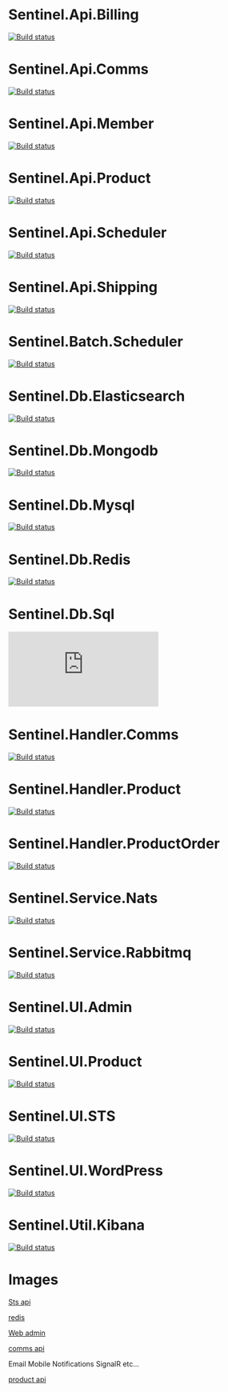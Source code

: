 # Sentinel.Api.Billing
[![Build status](https://mrtmrcn.visualstudio.com/sentinel/_apis/build/status/sentinel%20docker%20builders/Sentinel.Api.Billing)](https://mrtmrcn.visualstudio.com/sentinel/_build/latest?definitionId=72)

# Sentinel.Api.Comms
[![Build status](https://mrtmrcn.visualstudio.com/sentinel/_apis/build/status/sentinel%20docker%20builders/Sentinel.Api.Comms)](https://mrtmrcn.visualstudio.com/sentinel/_build/latest?definitionId=49)

# Sentinel.Api.Member
[![Build status](https://mrtmrcn.visualstudio.com/sentinel/_apis/build/status/sentinel%20docker%20builders/Sentinel.Api.Member)](https://mrtmrcn.visualstudio.com/sentinel/_build/latest?definitionId=51)

# Sentinel.Api.Product
[![Build status](https://mrtmrcn.visualstudio.com/sentinel/_apis/build/status/sentinel%20docker%20builders/Sentinel.Api.Product)](https://mrtmrcn.visualstudio.com/sentinel/_build/latest?definitionId=52)

# Sentinel.Api.Scheduler
[![Build status](https://mrtmrcn.visualstudio.com/sentinel/_apis/build/status/sentinel%20docker%20builders/Sentinel.Api.Scheduler)](https://mrtmrcn.visualstudio.com/sentinel/_build/latest?definitionId=53)

# Sentinel.Api.Shipping
[![Build status](https://mrtmrcn.visualstudio.com/sentinel/_apis/build/status/sentinel%20docker%20builders/Sentinel.Api.Shipping)](https://mrtmrcn.visualstudio.com/sentinel/_build/latest?definitionId=54)

# Sentinel.Batch.Scheduler
[![Build status](https://mrtmrcn.visualstudio.com/sentinel/_apis/build/status/sentinel%20docker%20builders/Sentinel.Batch.Scheduler)](https://mrtmrcn.visualstudio.com/sentinel/_build/latest?definitionId=55)

# Sentinel.Db.Elasticsearch
[![Build status](https://mrtmrcn.visualstudio.com/sentinel/_apis/build/status/sentinel%20docker%20builders/Sentinel.Db.Elasticsearch)](https://mrtmrcn.visualstudio.com/sentinel/_build/latest?definitionId=59)

# Sentinel.Db.Mongodb
[![Build status](https://mrtmrcn.visualstudio.com/sentinel/_apis/build/status/sentinel%20docker%20builders/Sentinel.Db.Mongodb)](https://mrtmrcn.visualstudio.com/sentinel/_build/latest?definitionId=60)

# Sentinel.Db.Mysql
[![Build status](https://mrtmrcn.visualstudio.com/sentinel/_apis/build/status/sentinel%20docker%20builders/Sentinel.Db.Mysql)](https://mrtmrcn.visualstudio.com/sentinel/_build/latest?definitionId=61)

# Sentinel.Db.Redis
[![Build status](https://mrtmrcn.visualstudio.com/sentinel/_apis/build/status/sentinel%20docker%20builders/Sentinel.Db.Redis)](https://mrtmrcn.visualstudio.com/sentinel/_build/latest?definitionId=62)

# Sentinel.Db.Sql
[![Build status](https://mrtmrcn.visualstudio.com/sentinel/_apis/build/status/sentinel%20docker%20builders/Sentinel.Db.Sql)](https://mrtmrcn.visualstudio.com/sentinel/_build/latest?definitionId=63)

# Sentinel.Handler.Comms
[![Build status](https://mrtmrcn.visualstudio.com/sentinel/_apis/build/status/sentinel%20docker%20builders/Sentinel.Handler.Comms)](https://mrtmrcn.visualstudio.com/sentinel/_build/latest?definitionId=56)

# Sentinel.Handler.Product
[![Build status](https://mrtmrcn.visualstudio.com/sentinel/_apis/build/status/sentinel%20docker%20builders/Sentinel.Handler.Product)](https://mrtmrcn.visualstudio.com/sentinel/_build/latest?definitionId=57)

# Sentinel.Handler.ProductOrder
[![Build status](https://mrtmrcn.visualstudio.com/sentinel/_apis/build/status/sentinel%20docker%20builders/Sentinel.Handler.ProductOrder)](https://mrtmrcn.visualstudio.com/sentinel/_build/latest?definitionId=58)

# Sentinel.Service.Nats
[![Build status](https://mrtmrcn.visualstudio.com/sentinel/_apis/build/status/sentinel%20docker%20builders/Sentinel.Service.Nats)](https://mrtmrcn.visualstudio.com/sentinel/_build/latest?definitionId=64)

# Sentinel.Service.Rabbitmq
[![Build status](https://mrtmrcn.visualstudio.com/sentinel/_apis/build/status/sentinel%20docker%20builders/Sentinel.Service.Rabbitmq)](https://mrtmrcn.visualstudio.com/sentinel/_build/latest?definitionId=65)

# Sentinel.UI.Admin
[![Build status](https://mrtmrcn.visualstudio.com/sentinel/_apis/build/status/sentinel%20docker%20builders/Sentinel.UI.Admin)](https://mrtmrcn.visualstudio.com/sentinel/_build/latest?definitionId=66)

# Sentinel.UI.Product
[![Build status](https://mrtmrcn.visualstudio.com/sentinel/_apis/build/status/sentinel%20docker%20builders/Sentinel.UI.Product)](https://mrtmrcn.visualstudio.com/sentinel/_build/latest?definitionId=50)

# Sentinel.UI.STS
[![Build status](https://mrtmrcn.visualstudio.com/sentinel/_apis/build/status/sentinel%20docker%20builders/Sentinel.UI.STS)](https://mrtmrcn.visualstudio.com/sentinel/_build/latest?definitionId=67)

# Sentinel.UI.WordPress
[![Build status](https://mrtmrcn.visualstudio.com/sentinel/_apis/build/status/sentinel%20docker%20builders/Sentinel.UI.WordPress)](https://mrtmrcn.visualstudio.com/sentinel/_build/latest?definitionId=68)

# Sentinel.Util.Kibana
[![Build status](https://mrtmrcn.visualstudio.com/sentinel/_apis/build/status/sentinel%20docker%20builders/Sentinel.Util.Kibana)](https://mrtmrcn.visualstudio.com/sentinel/_build/latest?definitionId=70)







# Images
<p>
  <a href="https://hub.docker.com/r/mmercan/sentinel-ui-sts/" target="_blank">Sts api</a>
</p>
<p>
  <a href="https://hub.docker.com/r/mmercan/sentinel-db-redis/" target="_blank">redis</a><br>
</p>
<p>
  <a href="https://hub.docker.com/r/mmercan/sentinel-ui-admin/" target="_blank">Web admin</a><br>
</p>
<p>
  <a href="https://hub.docker.com/r/mmercan/sentinel-api-comms/" target="_blank">comms api</a><br>

  Email 
  Mobile Notifications 
  SignalR
  etc...

</p>
<p>
  <a href="https://hub.docker.com/r/mmercan/sentinel-api-product/" target="_blank">product api</a><br>
</p>
  
